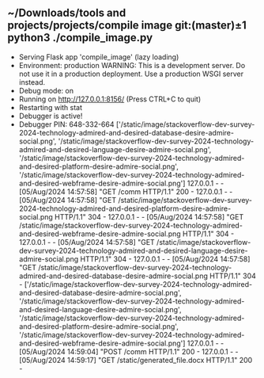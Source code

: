 ## ~/Downloads/tools and projects/projects/compile image git:(master)±1 python3 ./compile_image.py
 * Serving Flask app 'compile_image' (lazy loading)
 * Environment: production
   WARNING: This is a development server. Do not use it in a production deployment.
   Use a production WSGI server instead.
 * Debug mode: on
 * Running on http://127.0.0.1:8156/ (Press CTRL+C to quit)
 * Restarting with stat
 * Debugger is active!
 * Debugger PIN: 648-332-664
['/static/image/stackoverflow-dev-survey-2024-technology-admired-and-desired-database-desire-admire-social.png', '/static/image/stackoverflow-dev-survey-2024-technology-admired-and-desired-language-desire-admire-social.png', '/static/image/stackoverflow-dev-survey-2024-technology-admired-and-desired-platform-desire-admire-social.png', '/static/image/stackoverflow-dev-survey-2024-technology-admired-and-desired-webframe-desire-admire-social.png']
127.0.0.1 - - [05/Aug/2024 14:57:58] "GET /comm HTTP/1.1" 200 -
127.0.0.1 - - [05/Aug/2024 14:57:58] "GET /static/image/stackoverflow-dev-survey-2024-technology-admired-and-desired-platform-desire-admire-social.png HTTP/1.1" 304 -
127.0.0.1 - - [05/Aug/2024 14:57:58] "GET /static/image/stackoverflow-dev-survey-2024-technology-admired-and-desired-webframe-desire-admire-social.png HTTP/1.1" 304 -
127.0.0.1 - - [05/Aug/2024 14:57:58] "GET /static/image/stackoverflow-dev-survey-2024-technology-admired-and-desired-language-desire-admire-social.png HTTP/1.1" 304 -
127.0.0.1 - - [05/Aug/2024 14:57:58] "GET /static/image/stackoverflow-dev-survey-2024-technology-admired-and-desired-database-desire-admire-social.png HTTP/1.1" 304 -
['/static/image/stackoverflow-dev-survey-2024-technology-admired-and-desired-database-desire-admire-social.png', '/static/image/stackoverflow-dev-survey-2024-technology-admired-and-desired-language-desire-admire-social.png', '/static/image/stackoverflow-dev-survey-2024-technology-admired-and-desired-platform-desire-admire-social.png', '/static/image/stackoverflow-dev-survey-2024-technology-admired-and-desired-webframe-desire-admire-social.png']
127.0.0.1 - - [05/Aug/2024 14:59:04] "POST /comm HTTP/1.1" 200 -
127.0.0.1 - - [05/Aug/2024 14:59:17] "GET /static/generated_file.docx HTTP/1.1" 200 -
